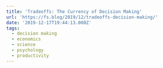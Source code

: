 ```yaml
---
title: 'Tradeoffs: The Currency of Decision Making'
url: 'https://fs.blog/2019/12/tradeoffs-decision-making/'
date: '2019-12-17T19:44:13.000Z'
tags:
  - decision making
  - economics
  - science
  - psychology
  - productivity
---
```

